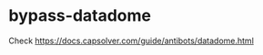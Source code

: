 # bypass-datadome
Check https://docs.capsolver.com/guide/antibots/datadome.html
                     